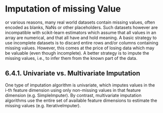# Imputation of missing Value

or various reasons, many real world datasets contain missing values, often encoded as blanks, NaNs or other placeholders. Such datasets however are incompatible with scikit-learn estimators which assume that all values in an array are numerical, and that all have and hold meaning. A basic strategy to use incomplete datasets is to discard entire rows and/or columns containing missing values. However, this comes at the price of losing data which may be valuable (even though incomplete). A better strategy is to impute the missing values, i.e., to infer them from the known part of the data.

## 6.4.1. Univariate vs. Multivariate Imputation

One type of imputation algorithm is univariate, which imputes values in the i-th feature dimension using only non-missing values in that feature dimension (e.g. SimpleImputer). By contrast, multivariate imputation algorithms use the entire set of available feature dimensions to estimate the missing values (e.g. IterativeImputer).
